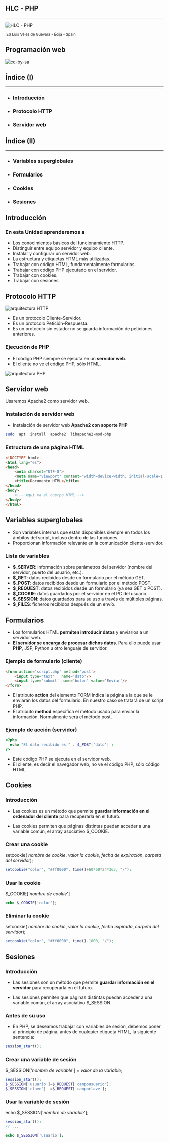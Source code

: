 <!---
Ejemplos de inserción de videos

<video class="stretch" controls><source src="http://clips.vorwaerts-gmbh.de/big_buck_bunny.mp4" type="video/mp4"></video>
<iframe width="560" height="315" src="https://www.youtube.com/embed/3RBq-WlL4cU" frameborder="0" allowfullscreen></iframe>

slide: data-background="#ff0000" 
element: class="fragment" data-fragment-index="1"
-->

## HLC - PHP
---
![HLC - PHP](http://jamj2000.github.io/hlc-php/hlc-php.png)
<p><small> IES Luis Vélez de Guevara - Écija - Spain </small></p>


## Programación web

[![cc-by-sa](http://jamj2000.github.io/hlc-php/cc-by-sa.png)](http://creativecommons.org/licenses/by-sa/4.0/)


## Índice (I)
--- 
- ### Introducción
- ### Protocolo HTTP
- ### Servidor web


## Índice (II)
--- 
- ### Variables superglobales
- ### Formularios
- ### Cookies
- ### Sesiones

<!--- Note: Nota a pie de página. -->



## Introducción


### En esta Unidad aprenderemos a

- Los conocimientos básicos del funcionamiento HTTP.
- Distinguir entre equipo servidor y equipo cliente.
- Instalar y configurar un servidor web.
- La estructura y etiquetas HTML más utilizadas.
- Trabajar con código HTML, fundamentalmente formularios.
- Trabajar con código PHP ejecutado en el servidor.
- Trabajar con cookies.
- Trabajar con sesiones.



## Protocolo HTTP

![arquitectura HTTP](assets/arquitectura-http.jpg)

- Es un protocolo Cliente-Servidor.
- Es un protocolo Petición-Respuesta.
- Es un protocolo sin estado: no se guarda información de peticiones anteriores.  


### Ejecución de PHP

- El código PHP siempre se ejecuta en un **servidor web**.
- El cliente no ve el código PHP, sólo HTML.

![arquitectura PHP](assets/arquitectura-php.png)



## Servidor web

Usaremos Apache2 como servidor web.


### Instalación de servidor web

- Instalación de servidor web **Apache2 con soporte PHP**

```bash
sudo  apt  install  apache2  libapache2-mod-php
```


### Estructura de una página HTML

```html
<!DOCTYPE html>
<html lang="es">
<head>
    <meta charset="UTF-8">
    <meta name="viewport" content="width=device-width, initial-scale=1.0">
    <title>Documento HTML</title>
</head>
<body>
    <!-- Aquí va el cuerpo HTML -->
</body>
</html>
```



## Variables superglobales

- Son variables internas que están disponibles siempre en todos los ámbitos del script, incluso dentro de las funciones.
- Proporcionan información relevante en la comunicación cliente-servidor.


### Lista de variables

- **$_SERVER**: información sobre parámetros del servidor (nombre del servidor, puerto del usuario,
etc.).
- **$_GET**: datos recibidos desde un formulario por el método GET.  
- **$_POST**: datos recibidos desde un formulario por el método POST.
- **$_REQUEST**: datos recibidos desde un formulario (ya sea GET o POST).
- **$_COOKIE**: datos guardados por el servidor en el PC del usuario.
- **$_SESSION**: datos guardados para su uso a través de múltiples páginas.
- **$_FILES**: ficheros recibidos después de un envío.



## Formularios

- Los formularios HTML **permiten introducir datos** y enviarlos a un servidor web.
- **El servidor se encarga de procesar dichos datos**. Para ello puede usar **PHP**, JSP, Python u otro lenguaje de servidor.


### Ejemplo de formulario (cliente)
```html
<form action='script.php' method='post'>
    <input type='text'   name='dato'/>
    <input type='submit' name='boton' value='Enviar'/>
</form>
``` 
- El atributo **action** del elemento FORM indica la página a la que se le enviarán los datos del
formulario. En nuestro caso se tratará de un script PHP.
- El atributo **method** especifica el método usado para enviar la información. Normalmente será el método post.


### Ejemplo de acción (servidor)

```php
<?php 
  echo "El dato recibido es " . $_POST['dato'] ;
?>
```
- Este código PHP se ejecuta en el servidor web. 
- El cliente, es decir el navegador web, no ve el código PHP, sólo código HTML.



## Cookies


### Introducción

- Las cookies es un método que permite **guardar información en el ordenador del cliente** para recuperarla en el futuro.

- Las cookies permiten que páginas distintas puedan acceder a una variable común, el array asociativo $_COOKIE.


### Crear una cookie

setcookie( *nombre de cookie*, *valor la cookie*, *fecha de expiración*, *carpeta del servidor*);

```php
setcookie("color", "#ff0000", time()+60*60*24*365, "/");
```


### Usar la cookie

$_COOKIE['*nombre de cookie*']

```php
echo $_COOKIE['color'];
```


### Eliminar la cookie

setcookie( *nombre de cookie*, *valor la cookie*, *fecha expirada*, *carpeta del servidor*);

```php
setcookie("color", "#ff0000", time()-1000, "/");
```



## Sesiones


### Introducción

- Las sesiones son un método que permite **guardar información en el servidor** para recuperarla en el futuro.
  
- Las sesiones permiten que páginas distintas puedan acceder a una variable común, el array asociativo $_SESSION.


### Antes de su uso

- En PHP, se deseamos trabajar con variables de sesión, debemos poner al principio de página, antes de cualquier etiqueta HTML, la siguiente sentencia:

```php
session_start();
```


### Crear una variable de sesión

$_SESSION['*nombre de variable*'] = *valor de la variable*;

```php
session_start();
$_SESSION['usuario']=$_REQUEST['campousuario'];
$_SESSION['clave']  =$_REQUEST['campoclave'];
```


### Usar la variable de sesión

echo $_SESSION['*nombre de variable*'];

```php
session_start();
// ...

echo $_SESSION['usuario'];
```